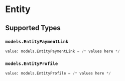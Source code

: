 # Entity


## Supported Types

### `models.EntityPaymentLink`

```python
value: models.EntityPaymentLink = /* values here */
```

### `models.EntityProfile`

```python
value: models.EntityProfile = /* values here */
```

